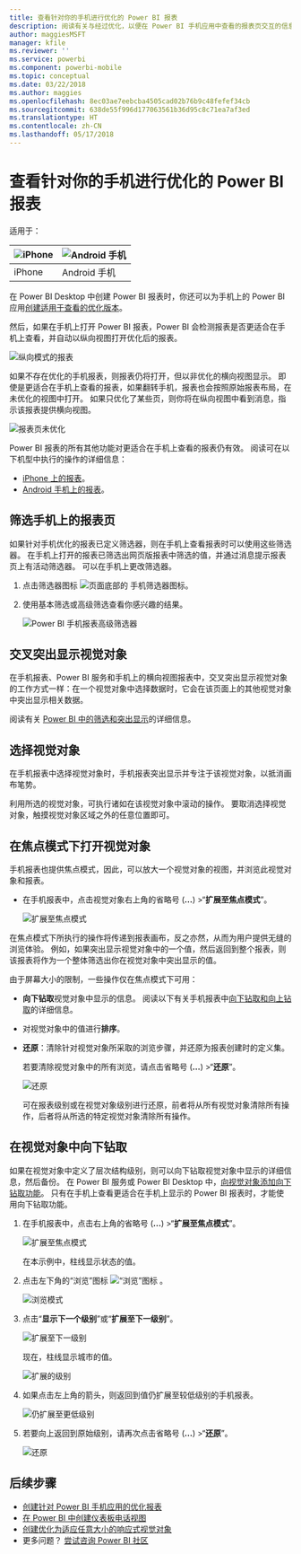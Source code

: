 ```yaml
---
title: 查看针对你的手机进行优化的 Power BI 报表
description: 阅读有关与经过优化，以便在 Power BI 手机应用中查看的报表页交互的信息。
author: maggiesMSFT
manager: kfile
ms.reviewer: ''
ms.service: powerbi
ms.component: powerbi-mobile
ms.topic: conceptual
ms.date: 03/22/2018
ms.author: maggies
ms.openlocfilehash: 8ec03ae7eebcba4505cad02b76b9c48fefef34cb
ms.sourcegitcommit: 638de55f996d177063561b36d95c8c71ea7af3ed
ms.translationtype: HT
ms.contentlocale: zh-CN
ms.lasthandoff: 05/17/2018
---
```

# <a name="view-power-bi-reports-optimized-for-your-phone"></a>查看针对你的手机进行优化的 Power BI 报表

适用于：

| ![iPhone](media/mobile-apps-view-phone-report/ios-logo-40-px.png) | ![Android 手机](media/mobile-apps-view-phone-report/android-logo-40-px.png) |
|:--- |:--- |
| iPhone |Android 手机 |

在 Power BI Desktop 中创建 Power BI 报表时，你还可以为手机上的 Power BI 应用[创建适用于查看的优化版本](desktop-create-phone-report.md)。

然后，如果在手机上打开 Power BI 报表，Power BI 会检测报表是否更适合在手机上查看，并自动以纵向视图打开优化后的报表。

![纵向模式的报表](media/mobile-apps-view-phone-report/07-power-bi-phone-report-portrait.png)

如果不存在优化的手机报表，则报表仍将打开，但以非优化的横向视图显示。 即使是更适合在手机上查看的报表，如果翻转手机，报表也会按照原始报表布局，在未优化的视图中打开。 如果只优化了某些页，则你将在纵向视图中看到消息，指示该报表提供横向视图。

![报表页未优化](media/mobile-apps-view-phone-report/06-power-bi-phone-report-page-not-optimized.png)

Power BI 报表的所有其他功能对更适合在手机上查看的报表仍有效。 阅读可在以下机型中执行的操作的详细信息：

* [iPhone 上的报表](mobile-reports-in-the-mobile-apps.md)。 
* [Android 手机上的报表](mobile-reports-in-the-mobile-apps.md)。

## <a name="filter-the-report-page-on-a-phone"></a>筛选手机上的报表页
如果针对手机优化的报表已定义筛选器，则在手机上查看报表时可以使用这些筛选器。 在手机上打开的报表已筛选出网页版报表中筛选的值，并通过消息提示报表页上有活动筛选器。 可以在手机上更改筛选器。

1. 点击筛选器图标 ![页面底部的](media/mobile-apps-view-phone-report/power-bi-phone-filter-icon.png) 手机筛选器图标。 
2. 使用基本筛选或高级筛选查看你感兴趣的结果。
   
    ![Power BI 手机报表高级筛选器](media/mobile-apps-view-phone-report/power-bi-iphone-advanced-filter-toronto.gif)

## <a name="cross-highlight-visuals"></a>交叉突出显示视觉对象
在手机报表、Power BI 服务和手机上的横向视图报表中，交叉突出显示视觉对象的工作方式一样：在一个视觉对象中选择数据时，它会在该页面上的其他视觉对象中突出显示相关数据。

阅读有关 [Power BI 中的筛选和突出显示](power-bi-reports-filters-and-highlighting.md)的详细信息。

## <a name="select-visuals"></a>选择视觉对象
在手机报表中选择视觉对象时，手机报表突出显示并专注于该视觉对象，以抵消画布笔势。

利用所选的视觉对象，可执行诸如在该视觉对象中滚动的操作。 要取消选择视觉对象，触摸视觉对象区域之外的任意位置即可。

## <a name="open-visuals-in-focus-mode"></a>在焦点模式下打开视觉对象
手机报表也提供焦点模式，因此，可以放大一个视觉对象的视图，并浏览此视觉对象和报表。

* 在手机报表中，点击视觉对象右上角的省略号 (**...**) >“**扩展至焦点模式**”。
  
    ![扩展至焦点模式](media/mobile-apps-view-phone-report/power-bi-phone-report-focus-mode.png)

在焦点模式下所执行的操作将传递到报表画布，反之亦然，从而为用户提供无缝的浏览体验。 例如，如果突出显示视觉对象中的一个值，然后返回到整个报表，则该报表将作为一个整体筛选出你在视觉对象中突出显示的值。

由于屏幕大小的限制，一些操作仅在焦点模式下可用：

* **向下钻取**视觉对象中显示的信息。 阅读以下有关手机报表中[向下钻取和向上钻取](mobile-apps-view-phone-report.md#drill-down-in-a-visual)的详细信息。
* 对视觉对象中的值进行**排序**。
* **还原**：清除针对视觉对象所采取的浏览步骤，并还原为报表创建时的定义集。
  
    若要清除视觉对象中的所有浏览，请点击省略号 (**...**) >“**还原**”。
  
    ![还原](media/mobile-apps-view-phone-report/power-bi-phone-report-revert-levels.png)
  
    可在报表级别或在视觉对象级别进行还原，前者将从所有视觉对象清除所有操作，后者将从所选的特定视觉对象清除所有操作。   

## <a name="drill-down-in-a-visual"></a>在视觉对象中向下钻取
如果在视觉对象中定义了层次结构级别，则可以向下钻取视觉对象中显示的详细信息，然后备份。 在 Power BI 服务或 Power BI Desktop 中，[向视觉对象添加向下钻取功能](power-bi-visualization-drill-down.md)。 只有在手机上查看更适合在手机上显示的 Power BI 报表时，才能使用向下钻取功能。 

1. 在手机报表中，点击右上角的省略号 (**...**) >“**扩展至焦点模式**”。
   
    ![扩展至焦点模式](media/mobile-apps-view-phone-report/power-bi-phone-report-focus-mode.png)
   
    在本示例中，柱线显示状态的值。
2. 点击左下角的“浏览”图标  ![“浏览”图标](media/mobile-apps-view-phone-report/power-bi-phone-report-explore-icon.png) 。
   
    ![浏览模式](media/mobile-apps-view-phone-report/power-bi-phone-report-explore-mode.png)
3. 点击“**显示下一个级别**”或“**扩展至下一级别**”。
   
    ![扩展至下一级别](media/mobile-apps-view-phone-report/power-bi-phone-report-expand-levels.png)
   
    现在，柱线显示城市的值。
   
    ![扩展的级别](media/mobile-apps-view-phone-report/power-bi-phone-report-expanded-levels.png)
4. 如果点击左上角的箭头，则返回到值仍扩展至较低级别的手机报表。
   
    ![仍扩展至更低级别](media/mobile-apps-view-phone-report/power-bi-back-to-phone-report-expanded-levels.png)
5. 若要向上返回到原始级别，请再次点击省略号 (**...**) >“**还原**”。
   
    ![还原](media/mobile-apps-view-phone-report/power-bi-phone-report-revert-levels.png)

## <a name="next-steps"></a>后续步骤
* [创建针对 Power BI 手机应用的优化报表](desktop-create-phone-report.md)
* [在 Power BI 中创建仪表板电话视图](service-create-dashboard-mobile-phone-view.md)
* [创建优化为适应任意大小的响应式视觉对象](desktop-create-responsive-visuals.md)
* 更多问题？ [尝试咨询 Power BI 社区](http://community.powerbi.com/)

